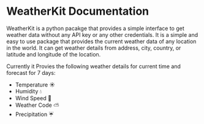# WeatherKit Documentation

WeatherKit is a python pacakge that provides a simple interface to get weather data without any API key or any other credentials. It is a simple and easy to use package that provides the current weather data of any location in the world. It can get weather details from address, city, country, or latitude and longitude of the location.

Currently it Provies the following weather details for current time and forecast for 7 days:
- Temperature ☀️
- Humidity 💧
- Wind Speed 💨
- Weather Code ⛅️
- Precipitation ☔️ 
